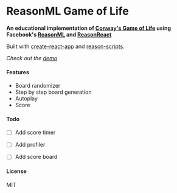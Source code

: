 # ReasonML Game of Life

**An educational implementation of [Conway's Game of Life](https://en.wikipedia.org/wiki/Conway%27s_Game_of_Life) using Facebook's [ReasonML](https://reasonml.github.io/) and [ReasonReact](https://reasonml.github.io/reason-react/)**

Built with [create-react-app](https://github.com/facebook/create-react-app) and [reason-scripts](https://github.com/reasonml-community/reason-scripts).

*Check out the [demo](https://alanrsoares.github.io/reasonml-game-of-life/)*

#### Features

- Board randomizer
- Step by step board generation
- Autoplay
- Score

#### Todo
- [ ] Add score timer
- [ ] Add profiler
- [ ] Add score board


#### License
MIT
